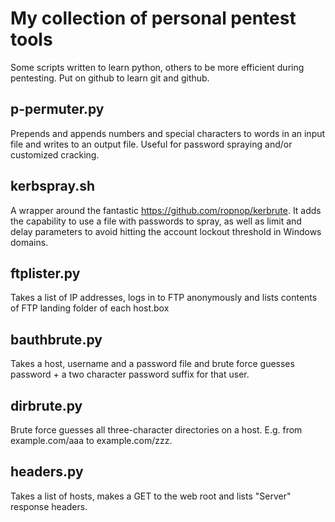 # My collection of personal pentest tools
Some scripts written to learn python, others to be more efficient during pentesting. Put on github to learn git and github.

## p-permuter.py
Prepends and appends numbers and special characters to words in an input file and writes to an output file. Useful for password spraying and/or customized cracking.

## kerbspray.sh
A wrapper around the fantastic https://github.com/ropnop/kerbrute. It adds the capability to use a file with passwords to spray, as well as limit and delay parameters to avoid hitting the account lockout threshold in Windows domains. 

## ftplister.py
Takes a list of IP addresses, logs in to FTP anonymously and lists contents of FTP landing folder of each host.box

## bauthbrute.py
Takes a host, username and a password file and brute force guesses password + a two character password suffix for that user.

## dirbrute.py
Brute force guesses all three-character directories on a host. E.g. from example.com/aaa to example.com/zzz.

## headers.py
Takes a list of hosts, makes a GET to the web root and lists "Server" response headers. 
